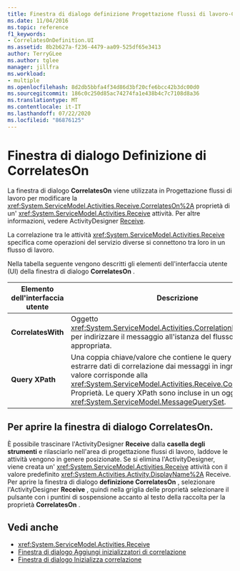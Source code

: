 ```yaml
---
title: Finestra di dialogo definizione Progettazione flussi di lavoro-CorrelatesOn
ms.date: 11/04/2016
ms.topic: reference
f1_keywords:
- CorrelatesOnDefinition.UI
ms.assetid: 8b2b627a-f236-4479-aa09-525df65e3413
author: TerryGLee
ms.author: tglee
manager: jillfra
ms.workload:
- multiple
ms.openlocfilehash: 8d2db5bbfa4f34d86d3bf20cfe6bcc42b3dc00d0
ms.sourcegitcommit: 186c0c250d85ac74274fa1e438b4c7c7108d8a36
ms.translationtype: MT
ms.contentlocale: it-IT
ms.lasthandoff: 07/22/2020
ms.locfileid: "86876125"
---
```

# <a name="correlateson-definition-dialog-box"></a>Finestra di dialogo Definizione di CorrelatesOn

La finestra di dialogo **CorrelatesOn** viene utilizzata in Progettazione flussi di lavoro per modificare la <xref:System.ServiceModel.Activities.Receive.CorrelatesOn%2A> proprietà di un' <xref:System.ServiceModel.Activities.Receive> attività. Per altre informazioni, vedere ActivityDesigner [Receive](../workflow-designer/receive-activity-designer.md).

La correlazione tra le attività <xref:System.ServiceModel.Activities.Receive> specifica come operazioni del servizio diverse si connettono tra loro in un flusso di lavoro.

Nella tabella seguente vengono descritti gli elementi dell'interfaccia utente (UI) della finestra di dialogo **CorrelatesOn** .

|Elemento dell'interfaccia utente|Descrizione|
|-|-----------------|
|**CorrelatesWith**|Oggetto <xref:System.ServiceModel.Activities.CorrelationHandle> usato per indirizzare il messaggio all'istanza del flusso di lavoro appropriata.|
|**Query XPath**|Una coppia chiave/valore che contiene le query usate per estrarre dati di correlazione dai messaggi in ingresso. Questo valore corrisponde alla <xref:System.ServiceModel.Activities.Receive.CorrelatesOn%2A> Proprietà. Le query XPath sono incluse in un oggetto <xref:System.ServiceModel.MessageQuerySet>.|

## <a name="to-launch-the-correlateson-dialog-box"></a>Per aprire la finestra di dialogo CorrelatesOn.

È possibile trascinare l'ActivityDesigner **Receive** dalla **casella degli strumenti** e rilasciarlo nell'area di progettazione flussi di lavoro, laddove le attività vengono in genere posizionate. Se si elimina l'ActivityDesigner, viene creata un' <xref:System.ServiceModel.Activities.Receive> attività con il valore predefinito <xref:System.Activities.Activity.DisplayName%2A> Receive. Per aprire la finestra di dialogo **definizione CorrelatesOn** , selezionare l'ActivityDesigner **Receive** , quindi nella griglia delle proprietà selezionare il pulsante con i puntini di sospensione accanto al testo della raccolta per la proprietà **CorrelatesOn** .

## <a name="see-also"></a>Vedi anche

- <xref:System.ServiceModel.Activities.Receive>
- [Finestra di dialogo Aggiungi inizializzatori di correlazione](../workflow-designer/add-correlationinitializers-dialog-box.md)
- [Finestra di dialogo Inizializza correlazione](../workflow-designer/initialize-correlation-dialog-box.md)